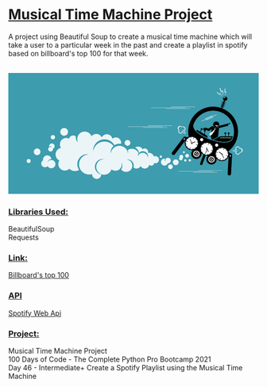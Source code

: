 # <u>**Musical Time Machine Project**</u>

A project using Beautiful Soup to create a musical time machine 
which will take a user to a particular week in the past 
and create a playlist in spotify based on billboard's top 100 
for that week.</br> </br>

![Musical Time Machine](image.jpg) <br/>

### <u>**Libraries Used:**</u> <br />
BeautifulSoup <br/>
Requests

### <u>**Link:**</u> <br />
[Billboard's top 100](https://www.billboard.com/charts/hot-100/2000-05-20) <br/>

### <u>**API**</u> <br />
[Spotify Web Api](https://developer.spotify.com/documentation/web-api/)

### <u>**Project:**</u> <br/>
Musical Time Machine Project<br/>
100 Days of Code - The Complete Python Pro Bootcamp 2021 <br/>
Day 46 - Intermediate+ Create a Spotify Playlist using the Musical Time Machine